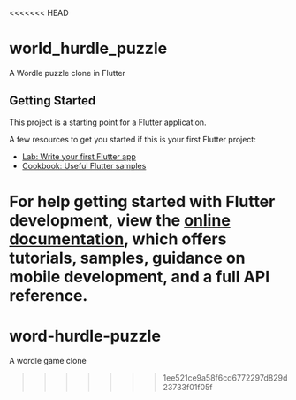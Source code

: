 <<<<<<< HEAD
# world_hurdle_puzzle

A Wordle  puzzle clone in Flutter

## Getting Started

This project is a starting point for a Flutter application.

A few resources to get you started if this is your first Flutter project:

- [Lab: Write your first Flutter app](https://docs.flutter.dev/get-started/codelab)
- [Cookbook: Useful Flutter samples](https://docs.flutter.dev/cookbook)

For help getting started with Flutter development, view the
[online documentation](https://docs.flutter.dev/), which offers tutorials,
samples, guidance on mobile development, and a full API reference.
=======
# word-hurdle-puzzle
A wordle  game clone
>>>>>>> 1ee521ce9a58f6cd6772297d829d23733f01f05f
